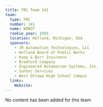 ```yaml
---
title: FRC Team 141
team:
  type: FRC
  number: 141
  name: WOBOT
  rookie_year: 1995
  location: Holland, Michigan, USA
  sponsors:
    - JR Automation Technologies, LLC
    - Holland Board of Public Works
    - Koop & Burr Insurance
    - Bradford Company
    - Engineered Automation Systems, Inc.
    - Suntec Services
    - West Ottawa High School Campus
  links:
    Website: 
---
```

No content has been added for this team
